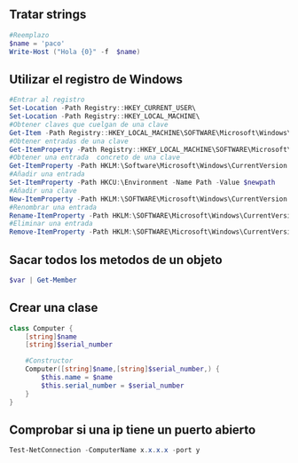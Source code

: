 ## Tratar strings
```powershell
#Reemplazo
$name = 'paco'
Write-Host ("Hola {0}" -f  $name)
```
###

## Utilizar el registro de Windows
```powershell
#Entrar al registro
Set-Location -Path Registry::HKEY_CURRENT_USER\
Set-Location -Path Registry::HKEY_LOCAL_MACHINE\
#Obtener claves que cuelgan de una clave
Get-Item -Path Registry::HKEY_LOCAL_MACHINE\SOFTWARE\Microsoft\Windows\CurrentVersion
#Obtener entradas de una clave
Get-ItemProperty -Path Registry::HKEY_LOCAL_MACHINE\SOFTWARE\Microsoft\Windows\CurrentVersion
#Obtener una entrada  concreto de una clave
Get-ItemProperty -Path HKLM:\Software\Microsoft\Windows\CurrentVersion -Name DevicePath
#Añadir una entrada
Set-ItemProperty -Path HKCU:\Environment -Name Path -Value $newpath
#Añadir una clave
New-ItemProperty -Path HKLM:\SOFTWARE\Microsoft\Windows\CurrentVersion -Name PowerShellPath -PropertyType String -Value $PSHome
#Renombrar una entrada
Rename-ItemProperty -Path HKLM:\SOFTWARE\Microsoft\Windows\CurrentVersion -Name PowerShellPath -NewName PSHome -passthru
#Eliminar una entrada
Remove-ItemProperty -Path HKLM:\SOFTWARE\Microsoft\Windows\CurrentVersion -Name PSHome
```

## Sacar todos los metodos de un objeto
```powershell
$var | Get-Member
```


## Crear una clase
```powershell
class Computer {
    [string]$name
    [string]$serial_number

    #Constructor
    Computer([string]$name,[string]$serial_number,) {
        $this.name = $name
        $this.serial_number = $serial_number
    }
}
```

## Comprobar si una ip tiene un puerto abierto
```powershell
Test-NetConnection -ComputerName x.x.x.x -port y
```
